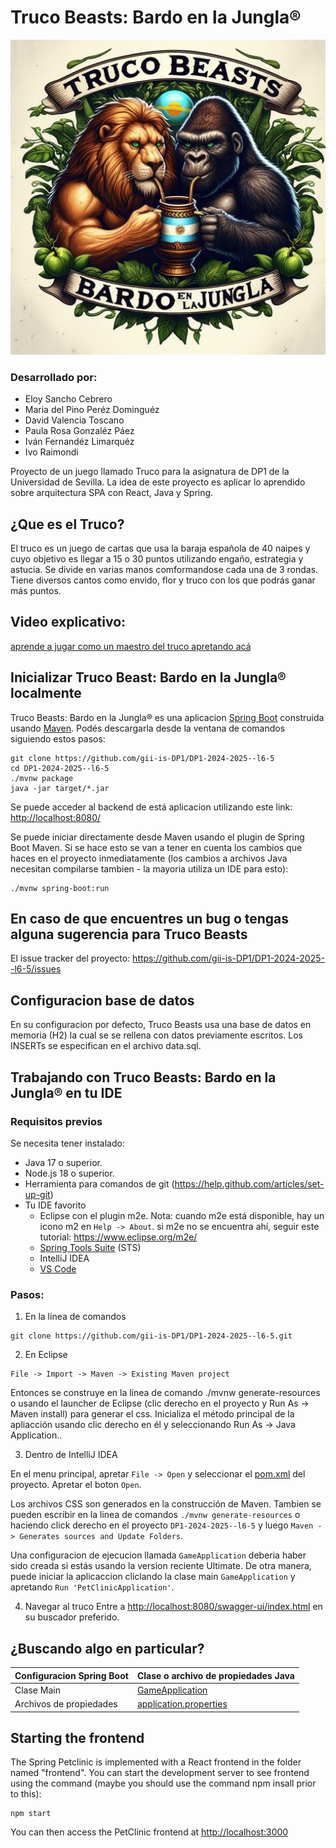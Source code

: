 # Truco Beasts: Bardo en la Jungla®
<img width="800" alt="truco beasts logo" src="src/main/resources/static/resources/images/Logo Juego.png">

### Desarrollado por: 
  - Eloy Sancho Cebrero
  - Maria del Pino Peréz Dominguéz
  - David Valencia Toscano
  - Paula Rosa Gonzaléz Páez
  - Iván Fernandéz Limarquéz 
  - Ivo Raimondi

Proyecto de un juego llamado Truco para la asignatura de DP1 de la Universidad de Sevilla. La idea de este proyecto es aplicar lo aprendido sobre arquitectura SPA con React, Java y Spring.  

## ¿Que es el Truco?
El truco es un juego de cartas que usa la baraja española de 40 naipes y cuyo objetivo es llegar a 15 o 30 puntos utilizando engaño, estrategia y astucia. Se divide en varias manos comformandose cada una de 3 rondas. Tiene diversos cantos como envido, flor y truco con los que podrás ganar más puntos.

## Video explicativo:
<a href="https://www.youtube.com/watch?v=IAKDghOqNaM">aprende a jugar como un maestro del truco apretando acá</a>

## Inicializar Truco Beast: Bardo en la Jungla® localmente
Truco Beasts: Bardo en la Jungla® es una aplicacion [Spring Boot](https://spring.io/guides/gs/spring-boot) construida usando [Maven](https://spring.io/guides/gs/maven/). Podés descargarla desde la ventana de comandos siguiendo estos pasos:


```
git clone https://github.com/gii-is-DP1/DP1-2024-2025--l6-5
cd DP1-2024-2025--l6-5
./mvnw package
java -jar target/*.jar
```

Se puede acceder al backend de está aplicacion utilizando este link: [http://localhost:8080/](http://localhost:8080/swagger-ui/index.html)

Se puede iniciar directamente desde Maven usando el plugin de Spring Boot Maven. Si se hace esto se van a tener en cuenta los cambios que haces en el proyecto inmediatamente (los cambios a archivos Java necesitan compilarse tambien - la mayoria utiliza un IDE para esto):

```
./mvnw spring-boot:run
```

## En caso de que encuentres un bug o tengas alguna sugerencia para Truco Beasts
El issue tracker del proyecto: https://github.com/gii-is-DP1/DP1-2024-2025--l6-5/issues

## Configuracion base de datos
En su configuracion por defecto, Truco Beasts usa una base de datos en memoria (H2) la cual se 
se rellena con datos previamente escritos. Los INSERTs se especifican en el archivo data.sql.

## Trabajando con Truco Beasts: Bardo en la Jungla® en tu IDE

### Requisitos previos
Se necesita tener instalado:
* Java 17 o superior.
* Node.js 18 o superior.
* Herramienta para comandos de git (https://help.github.com/articles/set-up-git)
* Tu IDE favorito 
  * Eclipse con el plugin m2e. Nota: cuando m2e está disponible, hay un icono m2 en `Help -> About`. si m2e no se encuentra ahí, seguir este tutorial: https://www.eclipse.org/m2e/
  * [Spring Tools Suite](https://spring.io/tools) (STS)
  * IntelliJ IDEA
  * [VS Code](https://code.visualstudio.com)

### Pasos:

1) En la línea de comandos
```
git clone https://github.com/gii-is-DP1/DP1-2024-2025--l6-5.git
```
2) En Eclipse
```
File -> Import -> Maven -> Existing Maven project
```

Entonces se construye en la línea de comando ./mvnw generate-resources o usando el launcher de Eclipse (clic derecho en el proyecto y Run As -> Maven install) para generar el css. Inicializa el método principal de la apliacción usando clic derecho en él y seleccionando Run As -> Java Application..

3) Dentro de IntelliJ IDEA

En el menu principal, apretar `File -> Open` y seleccionar el [pom.xml](pom.xml) del proyecto. Apretar el boton `Open`.

Los archivos CSS son generados en la construcción de Maven. Tambien se pueden escribir en la linea de comandos `./mvnw generate-resources`
o haciendo click derecho en el proyecto `DP1-2024-2025--l6-5` y luego `Maven -> Generates sources and Update Folders`.

Una configuracion de ejecucion llamada `GameApplication` deberia haber sido creada si estás usando la version reciente Ultimate. De otra manera, puede iniciar la aplicaccion cliclando la clase main `GameApplication` y apretando `Run 'PetClinicApplication'`.

4) Navegar al truco
Entre a [http://localhost:8080/swagger-ui/index.html](http://localhost:8080/swagger-ui/index.html) en su buscador preferido.


## ¿Buscando algo en particular?

| Configuracion Spring Boot | Clase o archivo de propiedades Java  |
|--------------------------|---|
|Clase Main | [GameApplication](src/main/java/es/us/dp1/lx_xy_24_25/your_game_name/GameApplication.java) |
|Archivos de propiedades | [application.properties](https://github.com/gii-is-DP1/DP1-2024-2025--l6-5/blob/main/src/main/resources) |


## Starting the frontend

The Spring Petclinic is implemented with a React frontend in the folder named "frontend".
You can start the development server to see frontend using the command (maybe you should use the command npm insall prior to this):
```
npm start
```
You can then access the PetClinic frontend at [http://localhost:3000](http://localhost:3000)

